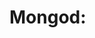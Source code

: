 # Mongod:

[](https://raw.githubusercontent.com/AhmedElgaidi/my-mongodb-university-notes/main/public/cluster_adminstration/mongod/1.png)